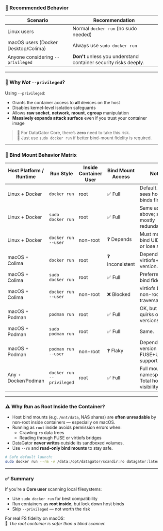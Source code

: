 ### 🧠 Recommended Behavior

| Scenario                            | Recommendation                                                   |
|-------------------------------------|------------------------------------------------------------------|
| Linux users                         | Normal `docker run` (no sudo needed)                             |
| macOS users (Docker Desktop/Colima) | Always use `sudo docker run`                                     |
| Anyone considering `--privileged`   | **Don't** unless you understand container security risks deeply. |

---

### 🚨 Why *Not* `--privileged`?

Using `--privileged`:

- Grants the container access to **all** devices on the host
- Disables kernel-level isolation safeguards
- Allows **raw socket**, **network**, **mount**, **cgroup** manipulation
- **Massively expands attack surface** even if you trust your container image

> 💬 For DataGator Core, there’s **zero** need to take this risk.  
> 💬 Just use `sudo docker run` if better bind-mount fidelity is required.

---

### 🧱 Bind Mount Behavior Matrix

| Host Platform / Runtime | Run Style                 | Inside Container User | Bind Mount Access | Notes                                             |
|-------------------------|---------------------------|-----------------------|-------------------|---------------------------------------------------|
| Linux + Docker          | `docker run`              | root                  | ✅ Full            | Default. Root sees host binds fine.               |
| Linux + Docker          | `sudo docker run`         | root                  | ✅ Full            | Same as above; sudo mostly redundant.             |
| Linux + Docker          | `docker run --user`       | non-root              | ❓ Depends         | Must match bind UID/GID or lose access.           |
| macOS + Colima          | `docker run`              | root                  | ❓ Inconsistent    | Depends on virtiofs+Colima version.               |
| macOS + Colima          | `sudo docker run`         | root                  | ✅ Full            | Preferred for bind fidelity.                      |
| macOS + Colima          | `docker run --user`       | non-root              | ❌ Blocked         | virtiofs blocks non-root bind traversal.          |
| macOS + Podman          | `podman run`              | root                  | ✅ Full            | OK, but virtiofs quirks on older versions.        |
| macOS + Podman          | `sudo podman run`         | root                  | ✅ Full            | Same.                                             |
| macOS + Podman          | `podman run --user`       | non-root              | ❓ Flaky           | Depends on version and FUSE+UID support.          |
| Any + Docker/Podman     | `docker run --privileged` | root                  | ✅ Full            | Full mount namespace. Total host FS visibility.   |

---

### ⚠️ Why Run as Root Inside the Container?

- Host bind mounts (e.g. `/mnt/data`, NAS shares) are **often unreadable** by non-root inside containers — especially on macOS.
- Running as `root` inside avoids permission errors when:
    - Crawling `ro` data trees
    - Reading through FUSE or virtiofs bridges
- DataGator **never writes** outside its sandboxed volumes.
- Use `--rm` and **read-only bind mounts** to stay safe.

```bash
# Safe default launch:
sudo docker run --rm -v /data:/opt/datagator/scandir:ro datagator:latest scan
```

---

### ✅ Summary

If you're a **Core user** scanning local filesystems:

- Use `sudo docker run` for best compatibility
- Run containers as **root inside**, but lock down host binds
- Skip `--privileged` — not worth the risk

For real FS fidelity on macOS:  
🔐 *The root container is safer than a blind scanner.*
